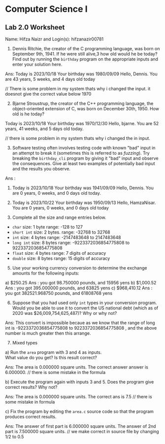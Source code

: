 
# Computer Science I 
## Lab 2.0 Worksheet

Name: Hifza Naizr and Login(s): hifzanazir00781



1. Dennis Ritchie, the creator of the C programming language,
was born on September 9th, 1941.  If he were still alive,3
how old would he be today?  Find out by running the `birthday`
program on the appropriate inputs and enter your solution here.

Ans: Today is 2023/10/18
Your birthday was 1980/09/09
Hello, Dennis.  You are 43 years, 5 weeks, and 4 days old today

// There is some problem in my system thats why i changed the input. it doesnot give the correct value below 1970


2. Bjarne Stroustrup, the creator of the C++ programming
language, the object-oriented extension of C, was born on
December 30th, 1950.  How old is he today?

Today is 2023/10/18
Your birthday was 1970/12/30
Hello, bjarne.  You are 52 years, 41 weeks, and 5 days old today.

// there is some problem in my system thats why i changed the in input.

3. Software testing often involves testing code with known
"bad" input in an attempt to break it (sometimes this is
referred to as *fuzzing*).  Try breaking the `birthday_cli`
program by giving it "bad" input and observe the consequences.
Give at least two examples of potentially bad input and the
results you observe.

Ans : 
1. Today is 2023/10/18
Your birthday was 1941/09/09
Hello, Dennis.  You are 0 years, 0 weeks, and 0 days old today.

2. Today is 2023/10/22
Your birthday was 1950/09/13
Hello, HamzaNisar.  You are 0 years, 0 weeks, and 0 days old today


4. Complete all the size and range entries below.

* `char`
  size: 1 byte
  range: -128 to 127
* `short int`
  size: 2 bytes.
  range: -32768 to 32768
* `int`
  size: 4 bytes
  range: -2147483648 to 2147483648
* `long int`
  size: 8 bytes
  range: -9223372036854775808 to 9223372036854775808 
* `float`
  size: 4 bytes
  range: 7 digits of accuracy
* `double`
  size: 8 bytes
  range: 15 digits of accuracy


5. Use your working currency conversion to determine
the exchange amounts for the following inputs:

  a) $250.25
Ans : you got 98.750000 pounds, and 15956 yens
  b) $1,000.52
Ans : you got 395.000000 pounds, and 63825 yens
  c) $968,410.12
Ans : you got 382521.968750 pounds, and 61808768 yens


6. Suppose that you had used only `int` types
in your conversion program.  Would you be able
to use it to convert the US national debt
(which as of 2020 was \$26,009,754,625,487)?
Why or why not?

Ans: This convert is impossible becaue as we know that the range of long int is -9223372036854775808 to 9223372036854775808 , and the above number is much greater  then this arrange.


7. Mixed types

a) Run the `area` program with 3 and 4 as inputs.  
What value do you get?  Is this result correct?

Ans: The area is 0.000000 square units.
The correct answer answer is 6.000000. 
// there is some mistake in the formula 

b) Execute the program again with inputs 3 and 5.
Does the program give correct results?  Why not?

Ans: The area is 0.000000 square units.
The correct ans is 7.5
// there is some mistake in formula

c) Fix the program by editing the `area.c` source
code so that the program produces correct results.

Ans: The answer of first part is  6.000000 square units.
The answer of 2nd part is  7.500000 square units.
// we make correct in source file by changing 1/2 to 0.5